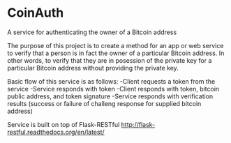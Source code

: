 CoinAuth
========

A service for authenticating the owner of a Bitcoin address

The purpose of this project is to create a method for an app or web service to verify that a person is in fact the owner of a particular Bitcoin address. In other words, to verify that they are in posession of the private key for a particular Bitcoin address without providing the private key.

Basic flow of this service is as follows:
-Client requests a token from the service
-Service responds with token
-Client responds with token, bitcoin public address, and token signature
-Service responds with verification results (success or failure of challeng response for supplied bitcoin address)

Service is built on top of Flask-RESTful http://flask-restful.readthedocs.org/en/latest/
